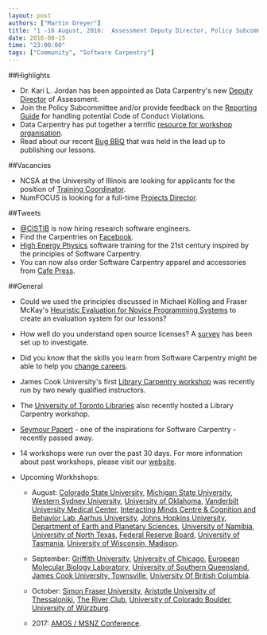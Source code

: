 ```yaml
---
layout: post
authors: ["Martin Dreyer"]
title: "1 -16 August, 2016:  Assessment Deputy Director, Policy Subcommittee, Code of Conduct, Workshop Resources,  Bug BBQ, and Vacancies."
date: 2016-08-15
time: "23:00:00"
tags: ["Community", "Software Carpentry"]
---
```


##Highlights
* Dr. Kari L. Jordan has been appointed as Data Carpentry's new [Deputy Director]({{site.baseurl}}/blog/2016/08/data-carpentry-assessment-director.html) of Assessment.
* Join the Policy Subcommittee and/or provide feedback on the [Reporting Guide]({{site.baseurl}}/blog/2016/08/code-of-conduct.html) for handling potential Code of Conduct Violations.
* Data Carpentry has put together a terrific [resource for workshop organisation]({{site.baseurl}}/blog/2016/08/workshop-resources.html).
* Read about our recent [Bug BBQ]({{site.baseurl}}/blog/2016/08/bug-bbq.html) that was held in the lead up to publishing our lessons.

##Vacancies
* NCSA at the University of Illinois are looking for applicants for the position of [Training Coordinator]({{site.baseurl}}/blog/2016/08/ncsa-training-coordinator.html).
* NumFOCUS is looking for a full-time [Projects Director]({{site.baseurl}}/blog/2016/08/numfocus-project-director.html).

##Tweets
* [@CISTIB](https://twitter.com/CISTIB) is now hiring research software engineers. 
* Find the Carpentries on [Facebook](https://www.facebook.com/carpentries/).
* [High Energy Physics](http://indico.cern.ch/event/432527/contributions/1071499/) software training for the 21st century inspired by the principles of Software Carpentry.
* You can now also order Software Carpentry apparel and accessories from [Cafe Press](http://www.cafepress.com/swcarpentry).

##General

* Could we used the principles discussed in Michael Kölling and Fraser McKay's [Heuristic Evaluation for Novice Programming Systems]({{site.baseurl}}/blog/2016/08/heuristics-for-novices.html) to create an evaluation system for our lessons?
* How well do you understand open source licenses? A [survey]({{site.baseurl}}/blog/2016/08/license-survey.htmll) has been set up to investigate.
* Did you know that the skills you learn from Software Carpentry might be able to help you [change  careers]({{site.baseurl}}/blog/2016/07/change-careers.html).
* James Cook University's first [Library Carpentry workshop]({{site.baseurl}}/blog/2016/07/librarycarpentry-jcu.html) was recently run by two newly qualified instructors.
* The [University of Toronto Libraries]({{site.baseurl}}/blog/2016/07/library-carpentry-in-toronto.html) also recently hosted a Library Carpentry workshop.
* [Seymour Papert]({{site.baseurl}}/blog/2016/08/seymour-papert.html) - one of the inspirations for Software Carpentry - recently passed away.


* 14 workshops were run over the past 30 days. For more information about past workshops, please visit our [website]({{site.baseurl}}/workshops/past/). 
* Upcoming Workhshops:

  * August:
     [Colorado State University](https://knuths.github.io/2016-08-09-rmacc/), [Michigan State University](https://emilydolson.github.io/2016-08-15-msu/), [Western Sydney University](https://intersectaustralia.github.io/2016-08-16-WSU/), [University of Oklahoma](https://oulib-swc.github.io/2016-08-17-ou/), [Vanderbilt University Medical Center](https://vubiostat.github.io/2016-08-17-vumc/), [Interacting Minds Centre & Cognition and Behavior Lab, Aarhus University](https://chrismedrela.github.io/2016-08-22-aarhus/), [Johns Hopkins University, Department of Earth and Planetary Sciences](http://mahdisadjadi.com/2016-08-22-johnshopkins/), [University of Namibia](https://tjips.github.io/2016-08-22-unam/), [University of North Texas](https://oulib-swc.github.io/2016-08-23-UNT/), [Federal Reserve Board](https://rrlove.github.io/2016-08-24-federal-reserve/), [University of Tasmania](https://datasciencehobart.github.io/2016-08-05-hobart/), [University of Wisconsin, Madison](https://uw-madison-aci.github.io/2016-08-29-uwmadison/).

  * September:
     [Griffith University](https://bio-swc-bne.github.io/2016-09-14-GriffithUni-Python/), [University of Chicago](https://jdblischak.github.io/2016-09-15-chicago/), [European Molecular Biology Laboratory](https://tobyhodges.github.io/2016-09-19-heidelberg/), [University of Southern Queensland](https://fgacenga.github.io/2016-09-26-usq/), [James Cook University, Townsville](https://jcu-eresearch.github.io/2016-09-27-SoftwareCarpentry-tsv/), [University Of British Columbia](https://computecanada.github.io/2016-09-29-ubc/).

  * October:
    [Simon Fraser University](https://computecanada.github.io/2016-10-03-sfu/), [Aristotle University of Thessaloniki](https://fpsom.github.io/2016-10-04-skg-carpenters/), [The River Club](https://ctpug.github.io/2016-10-05-riverclub/), [University of Colorado Boulder](https://sarahpapich.github.io/2016-10-11-sc/), [University of Würzburg](https://konrad.github.io/2016-10-26-Wuerzburg/).
  
  * 2017:
  	[AMOS / MSNZ Conference](https://damienirving.github.io/2017-02-05-amos/).